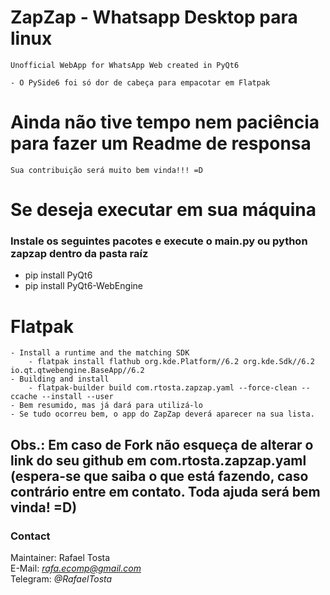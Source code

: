 # ZapZap - Whatsapp Desktop para linux
    Unofficial WebApp for WhatsApp Web created in PyQt6
    
    - O PySide6 foi só dor de cabeça para empacotar em Flatpak 

# Ainda não tive tempo nem paciência para fazer um Readme de responsa
    Sua contribuição será muito bem vinda!!! =D

# Se deseja executar em sua máquina
### Instale os seguintes pacotes e execute o __main__.py ou python zapzap dentro da pasta raíz 
- pip install PyQt6
- pip install PyQt6-WebEngine

# Flatpak
    - Install a runtime and the matching SDK
        - flatpak install flathub org.kde.Platform//6.2 org.kde.Sdk//6.2 io.qt.qtwebengine.BaseApp//6.2
    - Building and install
        - flatpak-builder build com.rtosta.zapzap.yaml --force-clean --ccache --install --user
    - Bem resumido, mas já dará para utilizá-lo
    - Se tudo ocorreu bem, o app do ZapZap deverá aparecer na sua lista.

## Obs.: Em caso de Fork não esqueça de alterar o link do seu github em com.rtosta.zapzap.yaml (espera-se que saiba o que está fazendo, caso contrário entre em contato. Toda ajuda será bem vinda! =D)

### Contact
Maintainer: Rafael Tosta<br/>
E-Mail: *rafa.ecomp@gmail.com*<br/>
Telegram: *@RafaelTosta*<br/>





